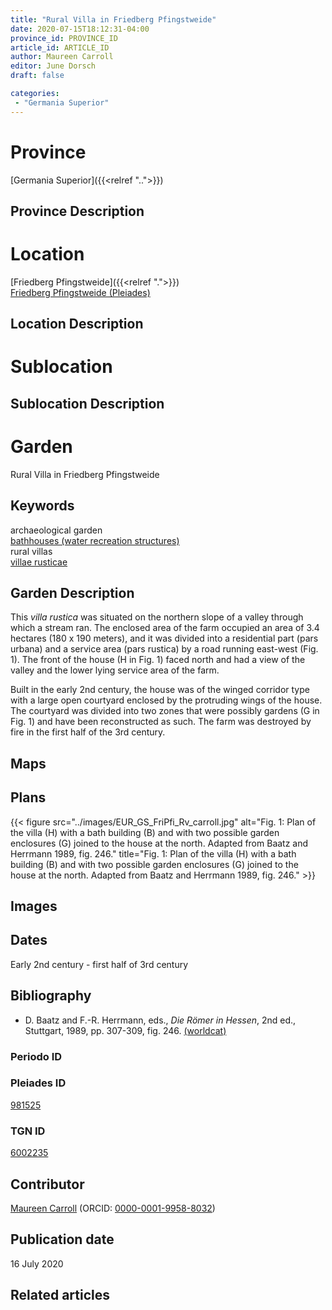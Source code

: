 ```yaml
---
title: "Rural Villa in Friedberg Pfingstweide"
date: 2020-07-15T18:12:31-04:00
province_id: PROVINCE_ID
article_id: ARTICLE_ID
author: Maureen Carroll
editor: June Dorsch
draft: false

categories:
 - "Germania Superior"
---
```


# Province

[Germania Superior]({{<relref "..">}})  

## Province Description

<!-- DESCRIPTION -->


# Location

[Friedberg Pfingstweide]({{<relref ".">}}) \
[Friedberg Pfingstweide (Pleiades)](https://pleiades.stoa.org/places/981525)

## Location Description

<!-- LEAVE THIS BLANK FOR NOW -->

# Sublocation

<!--
[AREA WITHIN LOCATION, LIKE “PALATINE HILL”](GEOREFERENCE LINK)
A sublocation is any area larger than an individual garden, but located within a location. I would always try to include a link to a controlled vocabulary here if possible. This ID may well be different from the Garden ID, e.g., Pompeii versus a Garden in one of the houses which has its own Pleiades ID.
-->

## Sublocation Description

<!-- DESCRIPTION -->

# Garden

Rural Villa in Friedberg Pfingstweide

## Keywords

archaeological garden \
[bathhouses (water recreation structures)](http://vocab.getty.edu/page/aat/300007347) \
rural villas \
[villae rusticae](http://vocab.getty.edu/page/aat/300005518)

## Garden Description

This *villa rustica* was situated on the northern slope of a valley through which a stream ran. The enclosed area of the farm occupied an area of 3.4 hectares (180 x 190 meters), and it was divided into a residential part (pars urbana) and a service area (pars rustica) by a road running east-west (Fig. 1). The front of the house (H in Fig. 1) faced north and had a view of the valley and the lower lying service area of the farm.

Built in the early 2nd century, the house was of the winged corridor type with a large open courtyard enclosed by the protruding wings of the house. The courtyard was divided into two zones that were possibly gardens (G in Fig. 1) and have been reconstructed as such. The farm was destroyed by fire in the first half of the 3rd century.

## Maps

<!--
{{< figure src="../images/image_name.ext" alt="alt_text" title="CAPTION" >}}
-->

## Plans

{{< figure src="../images/EUR_GS_FriPfi_Rv_carroll.jpg" alt="Fig. 1: Plan of the villa (H) with a bath building (B) and with two possible garden enclosures (G) joined to the house at the north. Adapted from Baatz and Herrmann 1989, fig. 246." title="Fig. 1: Plan of the villa (H) with a bath building (B) and with two possible garden enclosures (G) joined to the house at the north. Adapted from Baatz and Herrmann 1989, fig. 246." >}}

## Images

<!--
{{< figure src="../images/image_name.ext" alt="alt_text" title="CAPTION" >}}
-->

## Dates

Early 2nd century - first half of 3rd century

## Bibliography

* D. Baatz and F.-R. Herrmann, eds., *Die Römer in Hessen*, 2nd ed., Stuttgart, 1989, pp. 307-309, fig. 246. [(worldcat)](http://www.worldcat.org/oclc/476625416)

### Periodo ID

<!-- [PERIODO_ID](https://pleiades.stoa.org/places/PLEIADES_ID) -->

### Pleiades ID

[981525](https://pleiades.stoa.org/places/981525)

### TGN ID

[6002235](http://vocab.getty.edu/page/tgn/6002235)

## Contributor

[Maureen Carroll](https://www.sheffield.ac.uk/archaeology/our-people/academic-staff/maureen-carroll) (ORCID: [0000-0001-9958-8032](https://orcid.org/0000-0001-9958-8032))

## Publication date

16 July 2020


## Related articles

<!-- Links to other related articles. Leave blank for now -->
